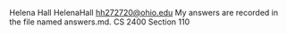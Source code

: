 Helena Hall
HelenaHall
hh272720@ohio.edu
My answers are recorded in the file named answers.md.
CS 2400 Section 110
